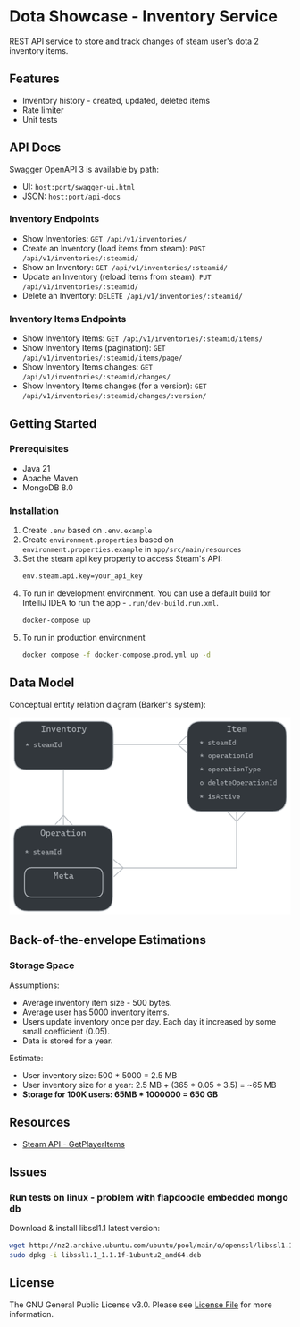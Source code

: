 # Dota Showcase - Inventory Service

REST API service to store and track changes of steam user's dota 2 inventory items.

## Features

* Inventory history - created, updated, deleted items
* Rate limiter
* Unit tests

## API Docs

Swagger OpenAPI 3 is available by path:

* UI:   `host:port/swagger-ui.html`
* JSON: `host:port/api-docs`

### Inventory Endpoints

* Show Inventories: `GET /api/v1/inventories/`
* Create an Inventory (load items from steam): `POST /api/v1/inventories/:steamid/`
* Show an Inventory: `GET /api/v1/inventories/:steamid/`
* Update an Inventory (reload items from steam): `PUT /api/v1/inventories/:steamid/`
* Delete an Inventory: `DELETE /api/v1/inventories/:steamid/`

### Inventory Items Endpoints

* Show Inventory Items: `GET /api/v1/inventories/:steamid/items/`
* Show Inventory Items (pagination): `GET /api/v1/inventories/:steamid/items/page/`
* Show Inventory Items changes: `GET /api/v1/inventories/:steamid/changes/`
* Show Inventory Items changes (for a version): `GET /api/v1/inventories/:steamid/changes/:version/`

## Getting Started

### Prerequisites

* Java 21
* Apache Maven
* MongoDB 8.0

### Installation

1. Create `.env` based on `.env.example`
2. Create `environment.properties` based on `environment.properties.example` in `app/src/main/resources`
3. Set the steam api key property to access Steam's API:
    ```bash
    env.steam.api.key=your_api_key
    ```
4. To run in development environment. 
   You can use a default build for IntelliJ IDEA to run the app - `.run/dev-build.run.xml`.
    ```bash
    docker-compose up
    ```
5. To run in production environment
    ```bash
    docker compose -f docker-compose.prod.yml up -d
    ```

## Data Model

Conceptual entity relation diagram (Barker's system):

![](entity-relation-diagram.png)

## Back-of-the-envelope Estimations

###  Storage Space

Assumptions:

* Average inventory item size - 500 bytes.
* Average user has 5000 inventory items.
* Users update inventory once per day. Each day it increased by some small coefficient (0.05).
* Data is stored for a year.

Estimate:

* User inventory size: 500 * 5000 = 2.5 MB
* User inventory size for a year: 2.5 MB + (365 * 0.05 * 3.5) = ~65 MB
* **Storage for 100K users: 65MB * 1000000 = 650 GB**

## Resources

- [Steam API - GetPlayerItems](https://wiki.teamfortress.com/wiki/WebAPI/GetPlayerItems)

## Issues

### Run tests on linux - problem with flapdoodle embedded mongo db
Download & install libssl1.1 latest version:

```bash
wget http://nz2.archive.ubuntu.com/ubuntu/pool/main/o/openssl/libssl1.1_1.1.1f-1ubuntu2_amd64.deb
sudo dpkg -i libssl1.1_1.1.1f-1ubuntu2_amd64.deb
 ```

## License

The GNU General Public License v3.0. Please see [License File](LICENSE) for more information.
